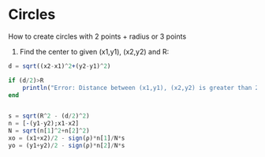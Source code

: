 # Circles
How to create circles with 2 points + radius or 3 points

1. Find the center to given (x1,y1), (x2,y2) and R:

```julia
d = sqrt((x2-x1)^2+(y2-y1)^2)

if (d/2)>R
    println("Error: Distance between (x1,y1), (x2,y2) is greater than 2R")
end


s = sqrt(R^2 - (d/2)^2)
n = [-(y1-y2);x1-x2]
N = sqrt(n[1]^2+n[2]^2)
xo = (x1+x2)/2 - sign(ρ)*n[1]/N*s
yo = (y1+y2)/2 - sign(ρ)*n[2]/N*s
``` 
